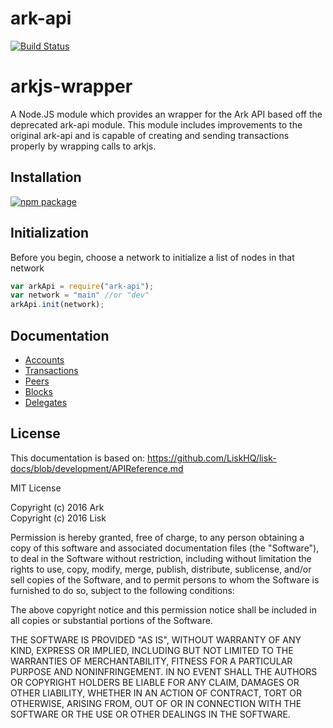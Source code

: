 # ark-api

[![Build Status](https://travis-ci.org/ArkEcosystem/ark-api.svg?branch=master)](https://travis-ci.org/ArkEcosystem/ark-api)

# arkjs-wrapper
A Node.JS module which provides an wrapper for the Ark API based off the deprecated ark-api module.
This module includes improvements to the original ark-api and is capable of creating and sending transactions properly by wrapping calls to arkjs.

## Installation

[![npm package](https://nodei.co/npm/ark-api.png?downloads=true&downloadRank=true&stars=true)](https://nodei.co/npm/ark-api/)


## Initialization
Before you begin, choose a network to initialize a list of nodes in that network
```js
var arkApi = require("ark-api");
var network = "main" //or "dev"
arkApi.init(network);
```


## Documentation
- [Accounts](/docs/accounts.md)
- [Transactions](/docs/transactions.md)
- [Peers](/docs/peers.md)
- [Blocks](/docs/blocks.md)
- [Delegates](/docs/delegates.md)

## License

This documentation is based on: https://github.com/LiskHQ/lisk-docs/blob/development/APIReference.md

MIT License

Copyright (c) 2016 Ark  
Copyright (c) 2016 Lisk

Permission is hereby granted, free of charge, to any person obtaining a copy
of this software and associated documentation files (the "Software"), to deal
in the Software without restriction, including without limitation the rights
to use, copy, modify, merge, publish, distribute, sublicense, and/or sell
copies of the Software, and to permit persons to whom the Software is
furnished to do so, subject to the following conditions:

The above copyright notice and this permission notice shall be included in all
copies or substantial portions of the Software.

THE SOFTWARE IS PROVIDED "AS IS", WITHOUT WARRANTY OF ANY KIND, EXPRESS OR
IMPLIED, INCLUDING BUT NOT LIMITED TO THE WARRANTIES OF MERCHANTABILITY,
FITNESS FOR A PARTICULAR PURPOSE AND NONINFRINGEMENT. IN NO EVENT SHALL THE
AUTHORS OR COPYRIGHT HOLDERS BE LIABLE FOR ANY CLAIM, DAMAGES OR OTHER
LIABILITY, WHETHER IN AN ACTION OF CONTRACT, TORT OR OTHERWISE, ARISING FROM,
OUT OF OR IN CONNECTION WITH THE SOFTWARE OR THE USE OR OTHER DEALINGS IN THE
SOFTWARE.

